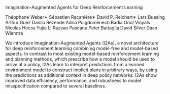 Imagination-Augmented Agents for Deep Reinforcement Learning

Théophane Weber∗ Sébastien Racanière∗ David P. Reichert∗ Lars Buesing
Arthur Guez Danilo Rezende Adria Puigdomènech Badia Oriol Vinyals
Nicolas Heess Yujia Li Razvan Pascanu Peter Battaglia
David Silver Daan Wierstra

We introduce Imagination-Augmented Agents (I2As), a novel architecture for deep
reinforcement learning combining model-free and model-based aspects. In contrast
to most existing model-based reinforcement learning and planning methods,
which prescribe how a model should be used to arrive at a policy, I2As learn to
interpret predictions from a learned environment model to construct implicit plans
in arbitrary ways, by using the predictions as additional context in deep policy
networks. I2As show improved data efficiency, performance, and robustness to
model misspecification compared to several baselines.
